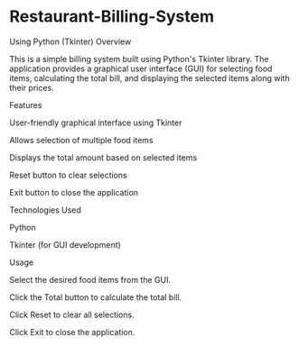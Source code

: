 # Restaurant-Billing-System
Using Python (Tkinter)
Overview

This is a simple billing system built using Python's Tkinter library. The application provides a graphical user interface (GUI) for selecting food items, calculating the total bill, and displaying the selected items along with their prices.

Features

User-friendly graphical interface using Tkinter

Allows selection of multiple food items

Displays the total amount based on selected items

Reset button to clear selections

Exit button to close the application

Technologies Used

Python

Tkinter (for GUI development)

Usage

Select the desired food items from the GUI.

Click the Total button to calculate the total bill.

Click Reset to clear all selections.

Click Exit to close the application.
